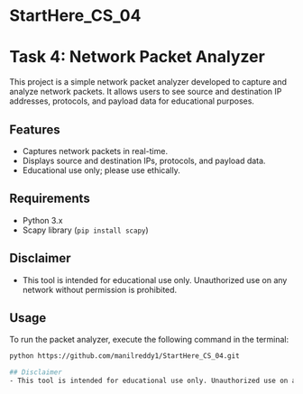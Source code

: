 # StartHere_CS_04

# Task 4: Network Packet Analyzer

This project is a simple network packet analyzer developed to capture and analyze network packets. It allows users to see source and destination IP addresses, protocols, and payload data for educational purposes.

## Features
- Captures network packets in real-time.
- Displays source and destination IPs, protocols, and payload data.
- Educational use only; please use ethically.

## Requirements
- Python 3.x
- Scapy library (`pip install scapy`)
## Disclaimer
- This tool is intended for educational use only. Unauthorized use on any network without permission is prohibited.


## Usage
To run the packet analyzer, execute the following command in the terminal:
```bash
python https://github.com/manilreddy1/StartHere_CS_04.git

## Disclaimer
- This tool is intended for educational use only. Unauthorized use on any network without permission is prohibited.
